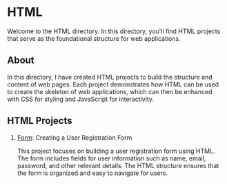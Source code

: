 # HTML

Welcome to the HTML directory. In this directory, you'll find HTML projects that serve as the foundational structure for web applications.

## About

In this directory, I have created HTML projects to build the structure and content of web pages. Each project demonstrates how HTML can be used to create the skeleton of web applications, which can then be enhanced with CSS for styling and JavaScript for interactivity.

## HTML Projects

1. [Form](https://github.com/MohdUmar07/TriwebAPI-Learning/tree/main/HTML/Form): Creating a User Registration Form

    This project focuses on building a user registration form using HTML. The form includes fields for user information such as name, email, password, and other relevant details. The HTML structure ensures that the form is organized and easy to navigate for users.
